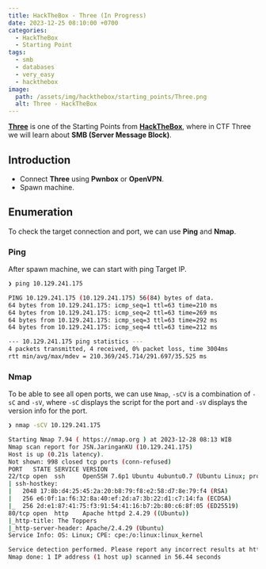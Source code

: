 ```yaml
---
title: HackTheBox - Three (In Progress)
date: 2023-12-25 08:10:00 +0700
categories:
  - HackTheBox
  - Starting Point
tags:
  - smb
  - databases
  - very_easy
  - hackthebox
image:
  path: /assets/img/hackthebox/starting_points/Three.png
  alt: Three - HackTheBox
---
```


[**Three**](https://app.hackthebox.com/starting-point) is one of the Starting Points from [**HackTheBox**](https://app.hackthebox.com/), where in CTF Three we will learn about **SMB (Server Message Block)**.

## Introduction

- Connect **Three** using **Pwnbox** or **OpenVPN**.
- Spawn machine.

## Enumeration

To check the target connection and port, we can use **Ping** and **Nmap**.

### Ping

After spawn machine, we can start with ping Target IP.

```bash
❯ ping 10.129.241.175

PING 10.129.241.175 (10.129.241.175) 56(84) bytes of data.
64 bytes from 10.129.241.175: icmp_seq=1 ttl=63 time=210 ms
64 bytes from 10.129.241.175: icmp_seq=2 ttl=63 time=269 ms
64 bytes from 10.129.241.175: icmp_seq=3 ttl=63 time=292 ms
64 bytes from 10.129.241.175: icmp_seq=4 ttl=63 time=212 ms

--- 10.129.241.175 ping statistics ---
4 packets transmitted, 4 received, 0% packet loss, time 3004ms
rtt min/avg/max/mdev = 210.369/245.714/291.697/35.525 ms
```

### Nmap

To be able to see all open ports, we can use `Nmap`, `-sCV` is a combination of `-sC` and `-sV`, where `-sC` displays the script for the port and `-sV` displays the version info for the port. 

```bash
❯ nmap -sCV 10.129.241.175

Starting Nmap 7.94 ( https://nmap.org ) at 2023-12-28 08:13 WIB
Nmap scan report for JSN.JaringanKU (10.129.241.175)
Host is up (0.21s latency).
Not shown: 998 closed tcp ports (conn-refused)
PORT   STATE SERVICE VERSION
22/tcp open  ssh     OpenSSH 7.6p1 Ubuntu 4ubuntu0.7 (Ubuntu Linux; protocol 2.0)
| ssh-hostkey: 
|   2048 17:8b:d4:25:45:2a:20:b8:79:f8:e2:58:d7:8e:79:f4 (RSA)
|   256 e6:0f:1a:f6:32:8a:40:ef:2d:a7:3b:22:d1:c7:14:fa (ECDSA)
|_  256 2d:e1:87:41:75:f3:91:54:41:16:b7:2b:80:c6:8f:05 (ED25519)
80/tcp open  http    Apache httpd 2.4.29 ((Ubuntu))
|_http-title: The Toppers
|_http-server-header: Apache/2.4.29 (Ubuntu)
Service Info: OS: Linux; CPE: cpe:/o:linux:linux_kernel

Service detection performed. Please report any incorrect results at https://nmap.org/submit/ .
Nmap done: 1 IP address (1 host up) scanned in 56.44 seconds
```